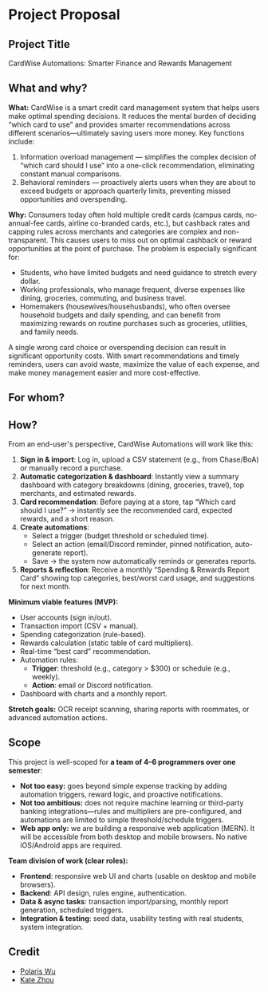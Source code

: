 # Project Proposal

## Project Title
CardWise Automations: Smarter Finance and Rewards Management

## What and why?
**What:**
CardWise is a smart credit card management system that helps users make optimal spending decisions. It reduces the mental burden of deciding “which card to use” and provides smarter recommendations across different scenarios—ultimately saving users more money.
Key functions include:
1. Information overload management — simplifies the complex decision of “which card should I use” into a one-click recommendation, eliminating constant manual comparisons.
2. Behavioral reminders — proactively alerts users when they are about to exceed budgets or approach quarterly limits, preventing missed opportunities and overspending.

**Why:**
Consumers today often hold multiple credit cards (campus cards, no-annual-fee cards, airline co-branded cards, etc.), but cashback rates and capping rules across merchants and categories are complex and non-transparent. This causes users to miss out on optimal cashback or reward opportunities at the point of purchase.
The problem is especially significant for:
- Students, who have limited budgets and need guidance to stretch every dollar.
- Working professionals, who manage frequent, diverse expenses like dining, groceries, commuting, and business travel.
- Homemakers (housewives/househusbands), who often oversee household budgets and daily spending, and can benefit from maximizing rewards on routine purchases such as groceries, utilities, and family needs.

A single wrong card choice or overspending decision can result in significant opportunity costs. With smart recommendations and timely reminders, users can avoid waste, maximize the value of each expense, and make money management easier and more cost-effective.

## For whom?


## How?
From an end-user's perspective, CardWise Automations will work like this:
1. **Sign in & import**: Log in, upload a CSV statement (e.g., from Chase/BoA) or manually record a purchase.  
2. **Automatic categorization & dashboard**: Instantly view a summary dashboard with category breakdowns (dining, groceries, travel), top merchants, and estimated rewards.  
3. **Card recommendation**: Before paying at a store, tap “Which card should I use?” → instantly see the recommended card, expected rewards, and a short reason.  
4. **Create automations**:  
   - Select a trigger (budget threshold or scheduled time).  
   - Select an action (email/Discord reminder, pinned notification, auto-generate report).  
   - Save → the system now automatically reminds or generates reports.  
5. **Reports & reflection**: Receive a monthly “Spending & Rewards Report Card” showing top categories, best/worst card usage, and suggestions for next month.  

**Minimum viable features (MVP):**  
- User accounts (sign in/out).  
- Transaction import (CSV + manual).  
- Spending categorization (rule-based).  
- Rewards calculation (static table of card multipliers).  
- Real-time “best card” recommendation.  
- Automation rules:  
  - **Trigger**: threshold (e.g., category > $300) or schedule (e.g., weekly).  
  - **Action**: email or Discord notification.  
- Dashboard with charts and a monthly report.  

**Stretch goals:** OCR receipt scanning, sharing reports with roommates, or advanced automation actions.

## Scope
This project is well-scoped for **a team of 4–6 programmers over one semester**:  

- **Not too easy:** goes beyond simple expense tracking by adding automation triggers, reward logic, and proactive notifications.
- **Not too ambitious:** does not require machine learning or third-party banking integrations—rules and multipliers are pre-configured, and automations are limited to simple threshold/schedule triggers.
- **Web app only:** we are building a responsive web application (MERN). It will be accessible from both desktop and mobile browsers. No native iOS/Android apps are required.  

**Team division of work (clear roles):**
- **Frontend**: responsive web UI and charts (usable on desktop and mobile browsers).  
- **Backend**: API design, rules engine, authentication.  
- **Data & async tasks**: transaction import/parsing, monthly report generation, scheduled triggers.  
- **Integration & testing**: seed data, usability testing with real students, system integration.

## Credit
- [Polaris Wu](https://github.com/Polaris-Wu450)
- [Kate Zhou](https://github.com/XiaohanZhou711)
